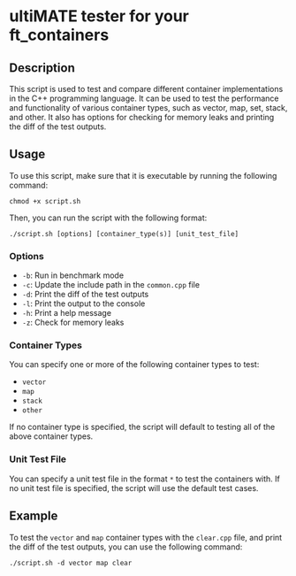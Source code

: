 # ultiMATE tester for your ft_containers

## Description
This script is used to test and compare different container implementations in the C++ programming language. It can be used to test the performance and functionality of various container types, such as vector, map, set, stack, and other. It also has options for checking for memory leaks and printing the diff of the test outputs.

## Usage
To use this script, make sure that it is executable by running the following command:
```
chmod +x script.sh
```

Then, you can run the script with the following format:
```
./script.sh [options] [container_type(s)] [unit_test_file]
```

### Options
- `-b`: Run in benchmark mode
- `-c`: Update the include path in the `common.cpp` file
- `-d`: Print the diff of the test outputs
- `-l`: Print the output to the console
- `-h`: Print a help message
- `-z`: Check for memory leaks

### Container Types
You can specify one or more of the following container types to test:

- `vector`
- `map`
- `stack`
- `other`

If no container type is specified, the script will default to testing all of the above container types.

### Unit Test File
You can specify a unit test file in the format `*` to test the containers with. If no unit test file is specified, the script will use the default test cases.

## Example
To test the `vector` and `map` container types with the `clear.cpp` file, and print the diff of the test outputs, you can use the following command:
```
./script.sh -d vector map clear
```
